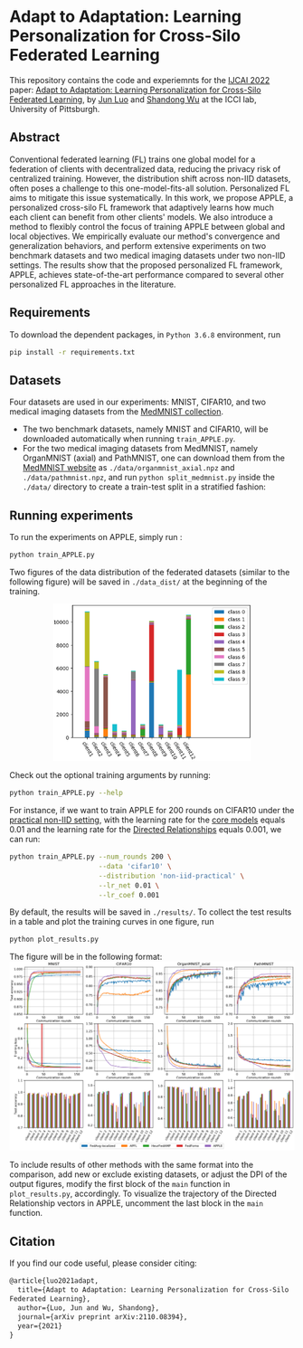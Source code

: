 # Adapt to Adaptation: Learning Personalization for Cross-Silo Federated Learning

This repository contains the code and experiemnts for the [IJCAI 2022](https://ijcai-22.org/) paper: [Adapt to Adaptation: Learning Personalization for Cross-Silo Federated Learning](https://arxiv.org/abs/2110.08394), by [Jun Luo](https://www.junluo.me) and [Shandong Wu](https://www.radiology.pitt.edu/profile-detail.html?profileID=906) at the ICCI lab, University of Pittsburgh.

## Abstract

Conventional federated learning (FL) trains one global model for a federation of clients with decentralized data, reducing the privacy risk of centralized training. However, the distribution shift across non-IID datasets, often poses a challenge to this one-model-fits-all solution. Personalized FL aims to mitigate this issue systematically. In this work, we propose APPLE, a personalized cross-silo FL framework that adaptively learns how much each client can benefit from other clients' models. We also introduce a method to flexibly control the focus of training APPLE between global and local objectives. We empirically evaluate our method's convergence and generalization behaviors, and perform extensive experiments on two benchmark datasets and two medical imaging datasets under two non-IID settings. The results show that the proposed personalized FL framework, APPLE, achieves state-of-the-art performance compared to several other personalized FL approaches in the literature. 

## Requirements
To download the dependent packages, in `Python 3.6.8` environment, run
```bash
pip install -r requirements.txt
```

## Datasets

Four datasets are used in our experiments: MNIST, CIFAR10, and two medical imaging datasets from the [MedMNIST collection](https://arxiv.org/abs/2110.14795).

- The two benchmark datasets, namely MNIST and CIFAR10, will be downloaded automatically when running `train_APPLE.py`.
- For the two medical imaging datasets from MedMNIST, namely OrganMNIST (axial) and PathMNIST, one can download them from the [MedMNIST website](https://medmnist.com/) as `./data/organmnist_axial.npz` and `./data/pathmnist.npz`, and run `python split_medmnist.py` inside the `./data/` directory to create a train-test split in a stratified fashion:

## Running experiments

To run the experiments on APPLE, simply run :

```bash
python train_APPLE.py
```
Two figures of the data distribution of the federated datasets (similar to the following figure) will be saved in `./data_dist/` at the beginning of the training.

<p align="center">
  <img src="./imgs/mnist_non-iid-practical_clients.png" width="350" />
</p>

Check out the optional training arguments by running:

```bash
python train_APPLE.py --help
```

For instance, if we want to train APPLE for 200 rounds on CIFAR10 under the [practical non-IID setting](https://arxiv.org/abs/2110.08394), with the learning rate for the [core models](https://arxiv.org/abs/2110.08394) equals 0.01 and the learning rate for the [Directed Relationships](https://arxiv.org/abs/2110.08394) equals 0.001, we can run:

```bash
python train_APPLE.py --num_rounds 200 \
                      --data 'cifar10' \
                      --distribution 'non-iid-practical' \
                      --lr_net 0.01 \
                      --lr_coef 0.001
```

By default, the results will be saved in `./results/`. To collect the test results in a table and plot the training curves in one figure, run

```bash
python plot_results.py
```

The figure will be in the following format:
![](./imgs/prac_res.png)

To include results of other methods with the same format into the comparison, add new or exclude existing datasets, or adjust the DPI of the output figures, modify the first block of the `main` function in `plot_results.py`, accordingly. To visualize the trajectory of the Directed Relationship vectors in APPLE, uncomment the last block in the `main` function.

## Citation

If you find our code useful, please consider citing:

```
@article{luo2021adapt,
  title={Adapt to Adaptation: Learning Personalization for Cross-Silo Federated Learning},
  author={Luo, Jun and Wu, Shandong},
  journal={arXiv preprint arXiv:2110.08394},
  year={2021}
}
```

